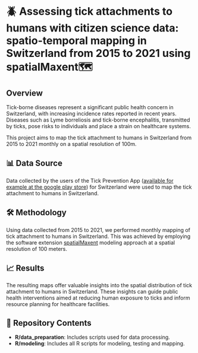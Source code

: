 

# :beetle: Assessing tick attachments to humans with citizen science data: spatio-temporal mapping in Switzerland from 2015 to 2021 using spatialMaxent🗺️

## Overview
Tick-borne diseases represent a significant public health concern in Switzerland, with increasing incidence rates reported in recent years. Diseases such as Lyme borreliosis and tick-borne encephalitis, transmitted by ticks, pose risks to individuals and place a strain on healthcare systems. 

This project aims to map the tick attachment to humans in Switzerland from 2015 to 2021 monthly on a spatial resolution of 100m.

## 📊 Data Source
Data collected by the users of the Tick Prevention App ([available for example at the google play store](https://play.google.com/store/apps/details?id=com.garzotto.zecke&hl=de)) for Switzerland were used to map the tick attachment to humans in Switzerland.

## 🛠️ Methodology
Using data collected from 2015 to 2021, we performed monthly mapping of tick attachment to humans in Switzerland. This was achieved by employing the software extension [spatialMaxent](https://doi.org/10.1002/ece3.10635) modeling approach at a spatial resolution of 100 meters. 

## 📈 Results
The resulting maps offer valuable insights into the spatial distribution of tick attachment to humans in Switzerland. These insights can guide public health interventions aimed at reducing human exposure to ticks and inform resource planning for healthcare facilities.



## 📂 Repository Contents
- **R/data_preparation**: Includes scripts used for data processing.
- **R/modeling**: Includes all R scripts for modeling, testing and mapping.
